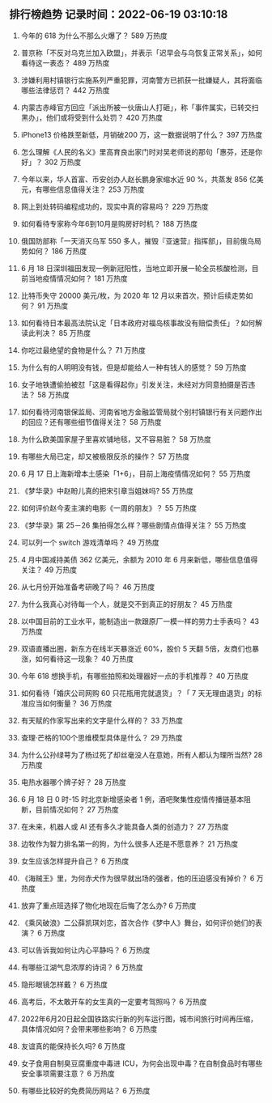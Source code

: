 
## 排行榜趋势 记录时间：2022-06-19 03:10:18
  
  1. 今年的 618 为什么不那么火爆了？ 589 万热度
    
  2. 普京称「不反对乌克兰加入欧盟」，并表示「迟早会与乌恢复正常关系」，如何看待这一表态？ 489 万热度
    
  3. 涉嫌利用村镇银行实施系列严重犯罪，河南警方已抓获一批嫌疑人，其将面临哪些法律惩罚？ 442 万热度
    
  4. 内蒙古赤峰官方回应「派出所被一伙唐山人打砸」，称「事件属实，已转交扫黑办」，他们或将受到什么处罚？ 420 万热度
    
  5. iPhone13 价格跌至新低，月销破200  万，这一数据说明了什么？ 397 万热度
    
  6. 怎么理解《人民的名义》里高育良出家门时对吴老师说的那句「惠芬，还是你好」？ 302 万热度
    
  7. 今年以来，华人首富、币安创办人赵长鹏身家缩水近 90 %，共蒸发 856 亿美元，有哪些信息值得关注？ 253 万热度
    
  8. 网上到处转码编程成功的，现实中真的容易吗？ 229 万热度
    
  9. 如何看待专家称今年6到10月是购房好时机？ 188 万热度
    
  10. 俄国防部称「一天消灭乌军 550 多人，摧毁『亚速营』指挥部」，目前俄乌局势如何？ 186 万热度
    
  11. 6 月 18 日深圳福田发现一例新冠阳性，当地立即开展一轮全员核酸检测，目前当地疫情情况如何？ 181 万热度
    
  12. 比特币失守 20000 美元/枚，为 2020 年 12 月以来首次，预计后续走势如何？ 91 万热度
    
  13. 如何看待日本最高法院认定「日本政府对福岛核事故没有赔偿责任」？如何解读此判决？ 85 万热度
    
  14. 你吃过最绝望的食物是什么？ 71 万热度
    
  15. 为什么有的人明明没有钱，但是却能给人一种有钱人的感觉？ 59 万热度
    
  16. 女子地铁遭偷拍被怼「这是看得起你」引发关注，未经对方同意拍摄是否违法？ 58 万热度
    
  17. 如何看待河南银保监局、河南省地方金融监管局就个别村镇银行有关问题作出的回应？还有哪些细节值得关注？ 58 万热度
    
  18. 为什么欧美国家屋子里喜欢铺地毯，又不容易脏？ 58 万热度
    
  19. 有哪些大局已定，却又被极限反杀的操作？ 57 万热度
    
  20. 6 月 17 日上海新增本土感染「1+6」，目前上海疫情情况如何？ 55 万热度
    
  21. 《梦华录》中赵盼儿真的把宋引章当姐妹吗? 55 万热度
    
  22. 如何评价赵今麦主演的电影《一周的朋友》？ 55 万热度
    
  23. 《梦华录》第 25－26 集拍得怎么样？哪些剧情点值得关注？ 55 万热度
    
  24. 可以列一个 switch 游戏清单吗？ 49 万热度
    
  25. 4 月中国减持美债 362 亿美元，余额为 2010 年 6 月来新低，哪些信息值得关注？ 49 万热度
    
  26. 从七月份开始准备考研晚了吗？ 46 万热度
    
  27. 为什么我真心对待每一个人，就是交不到真正的好朋友？ 45 万热度
    
  28. 以中国目前的工业水平，能制造出一款跟原厂一模一样的劳力士手表吗？ 43 万热度
    
  29. 双语直播出圈，新东方在线半天暴涨近 60%，股价 5 天翻 5倍，友商们也暴涨，如何看待这一现象？ 40 万热度
    
  30. 今年 618 想换手机，有哪些拍照和处理器好一点的手机推荐？ 40 万热度
    
  31. 如何看待「婚庆公司网购 60 只花瓶用完就退货」？「 7 天无理由退货」的标准应当如何衡量？ 36 万热度
    
  32. 有天赋的作家写出来的文字是什么样的？ 33 万热度
    
  33. 查理·芒格的100个思维模型具体是什么？ 29 万热度
    
  34. 为什么公孙绿萼为了杨过死了却丝毫没人在意她，所有人都认为理所当然? 28 万热度
    
  35. 电热水器哪个牌子好？ 28 万热度
    
  36. 6 月 18 日 0 时-15 时北京新增感染者 1 例，酒吧聚集性疫情传播链基本阻断，目前情况如何？ 27 万热度
    
  37. 在未来，机器人或 AI 还有多久才能具备人类的创造力？ 27 万热度
    
  38. 边牧作为智力排名第一的狗，为什么很多人还是不愿意养？ 21 万热度
    
  39. 女生应该怎样提升自己？ 6 万热度
    
  40. 《海贼王》里，为何赤犬作为很早就出场的强者，他的压迫感没有掉价？ 6 万热度
    
  41. 放弃了重点班选择了物化地现在后悔了怎么办? 6 万热度
    
  42. 《乘风破浪》二公薛凯琪刘恋，首次合作《梦中人》舞台，如何评价她们的表演？ 6 万热度
    
  43. 可以告诉我如何让内心平静吗？ 6 万热度
    
  44. 有哪些江湖气息浓厚的诗词？ 6 万热度
    
  45. 隐形眼镜怎样戴？ 6 万热度
    
  46. 高考后，不太敢开车的女生真的一定要考驾照吗？ 6 万热度
    
  47. 2022年6月20日起全国铁路实行新的列车运行图，城市间旅行时间再压缩，具体情况如何？会带来哪些影响？ 6 万热度
    
  48. 友谊真的能保持长久吗? 6 万热度
    
  49. 女子食用自制臭豆腐重度中毒进 ICU，为何会出现中毒？在自制食品时有哪些安全事项需要注意？ 6 万热度
    
  50. 有哪些比较好的免费简历网站？ 6 万热度
    